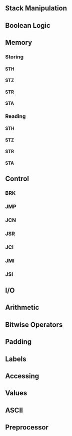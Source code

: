 ## Stack Manipulation
## Boolean Logic
## Memory
### Storing
#### STH
#### STZ
#### STR
#### STA
### Reading
#### STH
#### STZ
#### STR
#### STA
## Control
### BRK
### JMP
### JCN
### JSR
### JCI
### JMI
### JSI
## I/O
## Arithmetic
## Bitwise Operators

## Padding
## Labels
## Accessing
## Values
## ASCII
## Preprocessor